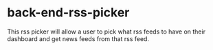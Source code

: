 # back-end-rss-picker
This rss picker will allow a user to pick what rss feeds to have on their dashboard and get news feeds from that rss feed. 
